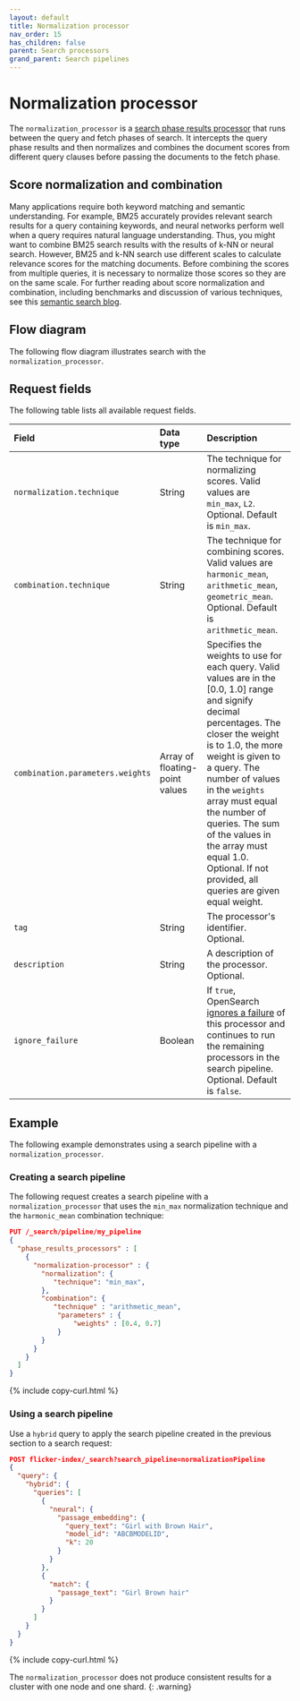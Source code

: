 ```yaml
---
layout: default
title: Normalization processor
nav_order: 15
has_children: false
parent: Search processors
grand_parent: Search pipelines
---
```


# Normalization processor

The `normalization_processor` is a [search phase results processor]({{site.url}}{{site.baseurl}}/search-plugins/search-pipelines/search-processors/) that runs between the query and fetch phases of search. It intercepts the query phase results and then normalizes and combines the document scores from different query clauses before passing the documents to the fetch phase. 

## Score normalization and combination

Many applications require both keyword matching and semantic understanding. For example, BM25 accurately provides relevant search results for a query containing keywords, and neural networks perform well when a query requires natural language understanding. Thus, you might want to combine BM25 search results with the results of k-NN or neural search. However, BM25 and k-NN search use different scales to calculate relevance scores for the matching documents. Before combining the scores from multiple queries, it is necessary to normalize those scores so they are on the same scale. For further reading about score normalization and combination, including benchmarks and discussion of various techniques, see this [semantic search blog](https://opensearch.org/blog/semantic-science-benchmarks/).

## Flow diagram

The following flow diagram illustrates search with the `normalization_processor`. 

## Request fields

The following table lists all available request fields.

Field | Data type | Description
:--- | :--- | :---
`normalization.technique` | String | The technique for normalizing scores. Valid values are `min_max`, `L2`. Optional. Default is `min_max`.
`combination.technique` | String | The technique for combining scores. Valid values are `harmonic_mean`, `arithmetic_mean`, `geometric_mean`. Optional. Default is `arithmetic_mean`.
`combination.parameters.weights` | Array of floating-point values | Specifies the weights to use for each query. Valid values are in the [0.0, 1.0] range and signify decimal percentages. The closer the weight is to 1.0, the more weight is given to a query. The number of values in the `weights` array must equal the number of queries. The sum of the values in the array must equal 1.0. Optional. If not provided, all queries are given equal weight.
`tag` | String | The processor's identifier. Optional.
`description` | String | A description of the processor. Optional.
`ignore_failure` | Boolean | If `true`, OpenSearch [ignores a failure]({{site.url}}{{site.baseurl}}/search-plugins/search-pipelines/index/#ignoring-processor-failures) of this processor and continues to run the remaining processors in the search pipeline. Optional. Default is `false`.

## Example 

The following example demonstrates using a search pipeline with a `normalization_processor`.

### Creating a search pipeline 

The following request creates a search pipeline with a `normalization_processor` that uses the `min_max` normalization technique and the `harmonic_mean` combination technique:

```json
PUT /_search/pipeline/my_pipeline
{
  "phase_results_processors" : [
    {
      "normalization-processor" : {
        "normalization": { 
           "technique": "min_max", 
        },
        "combination": { 
           "technique" : "arithmetic_mean", 
            "parameters" : { 
                "weights" : [0.4, 0.7] 
            }
        }
      }
    }
  ]
}
```
{% include copy-curl.html %}

### Using a search pipeline

Use a `hybrid` query to apply the search pipeline created in the previous section to a search request:

```json
POST flicker-index/_search?search_pipeline=normalizationPipeline
{
  "query": {
    "hybrid": {
      "queries": [
        {
          "neural": {
            "passage_embedding": {
              "query_text": "Girl with Brown Hair",
              "model_id": "ABCBMODELID",
              "k": 20
            }
          }
        },
        {
          "match": {
            "passage_text": "Girl Brown hair"
          }
        }
      ]
    }
  }
}
```
{% include copy-curl.html %}

The `normalization_processor` does not produce consistent results for a cluster with one node and one shard.
{: .warning}